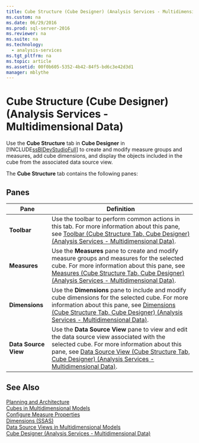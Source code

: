 ```yaml
---
title: Cube Structure (Cube Designer) (Analysis Services - Multidimensional Data)
ms.custom: na
ms.date: 06/29/2016
ms.prod: sql-server-2016
ms.reviewer: na
ms.suite: na
ms.technology: 
  - analysis-services
ms.tgt_pltfrm: na
ms.topic: article
ms.assetid: 00f0b605-5352-4b42-84f5-bd6c3e42d3d1
manager: mblythe
---
```

# Cube Structure (Cube Designer) (Analysis Services - Multidimensional Data)
Use the **Cube Structure** tab in **Cube Designer** in [!INCLUDE[ssBIDevStudioFull](../../Topics/TopicNameContainA/includes/ssBIDevStudioFull_md.md)] to create and modify measure groups and measures, add cube dimensions, and display the objects included in the cube from the associated data source view.  
  
 The **Cube Structure** tab contains the following panes:  
  
## Panes  
  
|Pane|Definition|  
|----------|----------------|  
|**Toolbar**|Use the toolbar to perform common actions in this tab. For more information about this pane, see [Toolbar (Cube Structure Tab, Cube Designer) (Analysis Services - Multidimensional Data)](../../Topics/TopicNameNotContainA/Toolbar--Cube-Structure-Tab--Cube-Designer---Analysis-Services---Multidimensional-Data-.md).|  
|**Measures**|Use the **Measures** pane to create and modify measure groups and measures for the selected cube. For more information about this pane, see [Measures (Cube Structure Tab, Cube Designer) (Analysis Services - Multidimensional Data)](../../Topics/TopicNameNotContainA/Measures--Cube-Structure-Tab--Cube-Designer---Analysis-Services---Multidimensional-Data-.md).|  
|**Dimensions**|Use the **Dimensions** pane to include and modify cube dimensions for the selected cube. For more information about this pane, see [Dimensions (Cube Structure Tab, Cube Designer) (Analysis Services - Multidimensional Data)](../../Topics/TopicNameNotContainA/Dimensions--Cube-Structure-Tab--Cube-Designer---Analysis-Services---Multidimensional-Data-.md).|  
|**Data Source View**|Use the **Data Source View** pane to view and edit the data source view associated with the selected cube. For more information about this pane, see [Data Source View (Cube Structure Tab, Cube Designer) (Analysis Services - Multidimensional Data)](../../Topics/TopicNameNotContainA/Data-Source-View--Cube-Structure-Tab--Cube-Designer---Analysis-Services---Multidimensional-Data-.md).|  
  
## See Also  
 [Planning and Architecture](assetId:///1b9cae0a-8990-4194-af5f-a1ea5f2aff06)   
 [Cubes in Multidimensional Models](../../Topics/TopicNameNotContainA/Cubes-in-Multidimensional-Models.md)   
 [Configure Measure Properties](../../Topics/TopicNameNotContainA/Configure-Measure-Properties.md)   
 [Dimensions (SSAS)](assetId:///2b114135-2572-4479-8c81-3ccf0cfeb9f7)   
 [Data Source Views in Multidimensional Models](../../Topics/TopicNameNotContainA/Data-Source-Views-in-Multidimensional-Models.md)   
 [Cube Designer (Analysis Services - Multidimensional Data)](../../Topics/TopicNameNotContainA/Cube-Designer--Analysis-Services---Multidimensional-Data-.md)